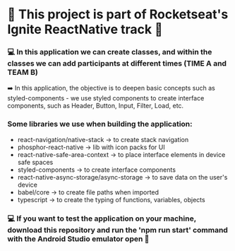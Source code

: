 # 🚀 This project is part of Rocketseat's Ignite ReactNative track 🚀

### 💻 In this application we can create classes, and within the classes we can add participants at different times (TIME A and TEAM B)

➡️ In this application, the objective is to deepen basic concepts such as styled-components - we use styled components to create interface components, such as Header, Button, Input, Filter, Load, etc.

### Some libraries we use when building the application:

- react-navigation/native-stack -> to create stack navigation
- phosphor-react-native -> lib with icon packs for UI
- react-native-safe-area-context -> to place interface elements in device safe spaces
- styled-components -> to create interface components
- react-native-async-storage/async-storage -> to save data on the user's device
- babel/core -> to create file paths when imported
- typescript -> to create the typing of functions, variables, objects

### 💻 If you want to test the application on your machine, download this repository and run the 'npm run start' command with the Android Studio emulator open 🚀
